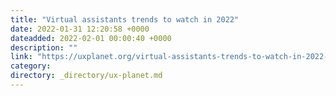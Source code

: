 ```yaml
---
title: "Virtual assistants trends to watch in 2022"
date: 2022-01-31 12:20:58 +0000
dateadded: 2022-02-01 00:00:40 +0000
description: ""
link: "https://uxplanet.org/virtual-assistants-trends-to-watch-in-2022-7cf9fd66485b?source=rss----819cc2aaeee0---4"
category:
directory: _directory/ux-planet.md
---
```

